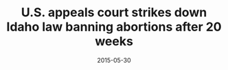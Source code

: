 ---
layout: post
title:  "U.S. appeals court strikes down Idaho law banning abortions after 20 weeks"
date:   2015-05-30 
link: http://www.latimes.com/nation/nationnow/la-na-nn-abortion-idaho-20150530-story.html
type: link
---